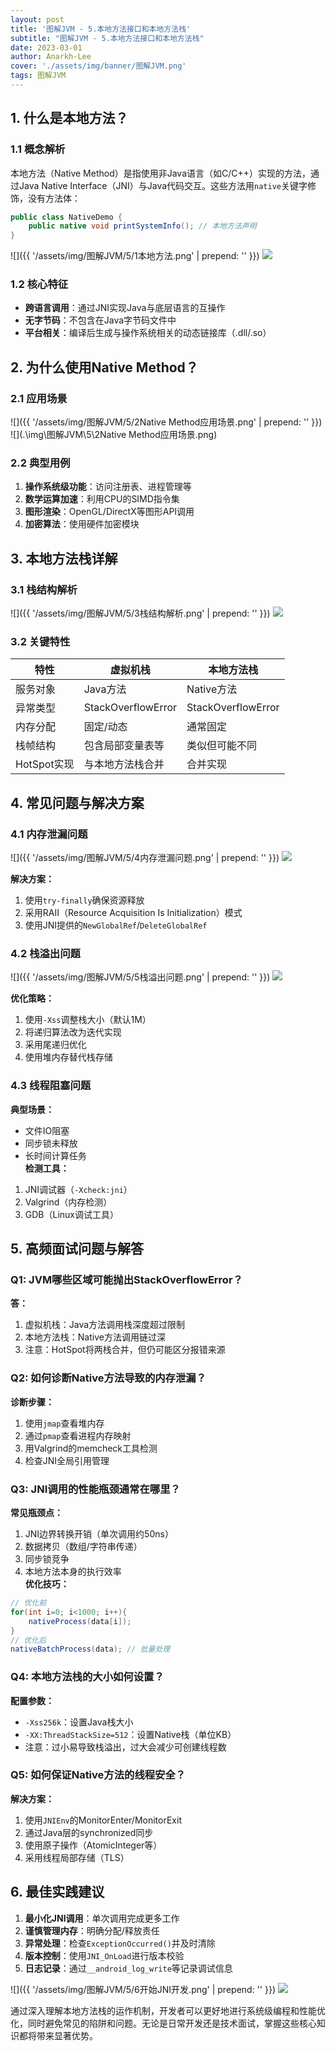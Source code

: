 ```yaml
---
layout: post
title: '图解JVM - 5.本地方法接口和本地方法栈'
subtitle: "图解JVM - 5.本地方法接口和本地方法栈"
date: 2023-03-01
author: Anarkh-Lee
cover: './assets/img/banner/图解JVM.png'
tags: 图解JVM
---
```


## 1. 什么是本地方法？

### 1.1 概念解析
本地方法（Native Method）是指使用非Java语言（如C/C++）实现的方法，通过Java Native Interface（JNI）与Java代码交互。这些方法用`native`关键字修饰，没有方法体：

```java
public class NativeDemo {
    public native void printSystemInfo(); // 本地方法声明
}
```

![]({{ '/assets/img/图解JVM/5/1本地方法.png' | prepend: '' }})
![](.\img\图解JVM\5\1本地方法.png)

### 1.2 核心特征
+ **跨语言调用**：通过JNI实现Java与底层语言的互操作
+ **无字节码**：不包含在Java字节码文件中
+ **平台相关**：编译后生成与操作系统相关的动态链接库（.dll/.so）

## 2. 为什么使用Native Method？
### 2.1 应用场景
![]({{ '/assets/img/图解JVM/5/2Native Method应用场景.png' | prepend: '' }})
![](.\img\图解JVM\5\2Native Method应用场景.png)

### 2.2 典型用例
1. **操作系统级功能**：访问注册表、进程管理等
2. **数学运算加速**：利用CPU的SIMD指令集
3. **图形渲染**：OpenGL/DirectX等图形API调用
4. **加密算法**：使用硬件加密模块

## 3. 本地方法栈详解
### 3.1 栈结构解析
![]({{ '/assets/img/图解JVM/5/3栈结构解析.png' | prepend: '' }})
![](.\img\图解JVM\5\3栈结构解析.png)

### 3.2 关键特性
| 特性 | 虚拟机栈 | 本地方法栈 |
| --- | --- | --- |
| 服务对象 | Java方法 | Native方法 |
| 异常类型 | StackOverflowError | StackOverflowError |
| 内存分配 | 固定/动态 | 通常固定 |
| 栈帧结构 | 包含局部变量表等 | 类似但可能不同 |
| HotSpot实现 | 与本地方法栈合并 | 合并实现 |


## 4. 常见问题与解决方案
### 4.1 内存泄漏问题
![]({{ '/assets/img/图解JVM/5/4内存泄漏问题.png' | prepend: '' }})
![](.\img\图解JVM\5\4内存泄漏问题.png)

**解决方案：**

1. 使用`try-finally`确保资源释放
2. 采用RAII（Resource Acquisition Is Initialization）模式
3. 使用JNI提供的`NewGlobalRef`/`DeleteGlobalRef`

### 4.2 栈溢出问题
![]({{ '/assets/img/图解JVM/5/5栈溢出问题.png' | prepend: '' }})
![](.\img\图解JVM\5\5栈溢出问题.png)

**优化策略：**

1. 使用`-Xss`调整栈大小（默认1M）
2. 将递归算法改为迭代实现
3. 采用尾递归优化
4. 使用堆内存替代栈存储

### 4.3 线程阻塞问题
**典型场景：**

+ 文件IO阻塞
+ 同步锁未释放
+ 长时间计算任务  
**检测工具：**
1. JNI调试器（`-Xcheck:jni`）
2. Valgrind（内存检测）
3. GDB（Linux调试工具）

## 5. 高频面试问题与解答
### Q1: JVM哪些区域可能抛出StackOverflowError？
**答：**

1. 虚拟机栈：Java方法调用栈深度超过限制
2. 本地方法栈：Native方法调用链过深
3. 注意：HotSpot将两栈合并，但仍可能区分报错来源

### Q2: 如何诊断Native方法导致的内存泄漏？
**诊断步骤：**

1. 使用`jmap`查看堆内存
2. 通过`pmap`查看进程内存映射
3. 用Valgrind的memcheck工具检测
4. 检查JNI全局引用管理

### Q3: JNI调用的性能瓶颈通常在哪里？
**常见瓶颈点：**

1. JNI边界转换开销（单次调用约50ns）
2. 数据拷贝（数组/字符串传递）
3. 同步锁竞争
4. 本地方法本身的执行效率  
**优化技巧：**

```java
// 优化前
for(int i=0; i<1000; i++){
    nativeProcess(data[i]);
}
// 优化后
nativeBatchProcess(data); // 批量处理
```

### Q4: 本地方法栈的大小如何设置？
**配置参数：**

+ `-Xss256k`：设置Java栈大小
+ `-XX:ThreadStackSize=512`：设置Native栈（单位KB）
+ 注意：过小易导致栈溢出，过大会减少可创建线程数

### Q5: 如何保证Native方法的线程安全？
**解决方案：**

1. 使用`JNIEnv`的MonitorEnter/MonitorExit
2. 通过Java层的synchronized同步
3. 使用原子操作（AtomicInteger等）
4. 采用线程局部存储（TLS）

## 6. 最佳实践建议
1. **最小化JNI调用**：单次调用完成更多工作
2. **谨慎管理内存**：明确分配/释放责任
3. **异常处理**：检查`ExceptionOccurred()`并及时清除
4. **版本控制**：使用`JNI_OnLoad`进行版本校验
5. **日志记录**：通过`__android_log_write`等记录调试信息

![]({{ '/assets/img/图解JVM/5/6开始JNI开发.png' | prepend: '' }})
![](.\img\图解JVM\5\6开始JNI开发.png)

通过深入理解本地方法栈的运作机制，开发者可以更好地进行系统级编程和性能优化，同时避免常见的陷阱和问题。无论是日常开发还是技术面试，掌握这些核心知识都将带来显著优势。

